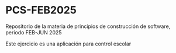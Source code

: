 # PCS-FEB2025
Repositorio de la materia de principios de construcción de software, periodo FEB-JUN 2025

Este ejercicio es una aplicación para control escolar
